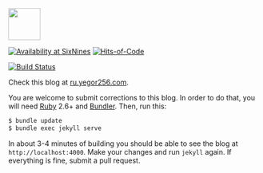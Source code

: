 <img src="https://www.yegor256.com/images/icon.svg" width="64px" height="64px" />

[![Availability at SixNines](http://www.sixnines.io/b/40fb)](http://www.sixnines.io/h/40fb)
[![Hits-of-Code](https://hitsofcode.com/github/yegor256/blog)](https://hitsofcode.com/view/github/yegor256/blog)

[![Build Status](https://travis-ci.org/yegor256/ru.yegor256.com.svg?branch=master)](https://travis-ci.org/yegor256/ru.yegor256.com)

Check this blog at [ru.yegor256.com](http://ru.yegor256.com).

You are welcome to submit corrections to this blog. In order to do that,
you will need [Ruby](https://www.ruby-lang.org/en/) 2.6+ and
[Bundler](https://bundler.io/). Then, run this:

```bash
$ bundle update
$ bundle exec jekyll serve
```

In about 3-4 minutes of building you should be able to see the blog
at `http://localhost:4000`. Make your changes and run `jekyll` again. If
everything is fine, submit a pull request.
